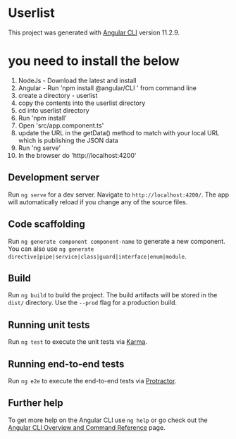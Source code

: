 # Userlist

This project was generated with [Angular CLI](https://github.com/angular/angular-cli) version 11.2.9.

# you need to install the below
1. NodeJs - Download the latest and install
2. Angular - Run 'npm install @angular/CLI ' from command line
3. create a directory - userlist
4. copy the contents into the userlist directory
5. cd into userlist directory
6. Run 'npm install'
7. Open 'src/app.component.ts'
8. update the URL in the getData() method to match with your local URL which is publishing the JSON data
9. Run 'ng serve'
10. In the browser do 'http://localhost:4200'

## Development server

Run `ng serve` for a dev server. Navigate to `http://localhost:4200/`. The app will automatically reload if you change any of the source files.

## Code scaffolding

Run `ng generate component component-name` to generate a new component. You can also use `ng generate directive|pipe|service|class|guard|interface|enum|module`.

## Build

Run `ng build` to build the project. The build artifacts will be stored in the `dist/` directory. Use the `--prod` flag for a production build.

## Running unit tests

Run `ng test` to execute the unit tests via [Karma](https://karma-runner.github.io).

## Running end-to-end tests

Run `ng e2e` to execute the end-to-end tests via [Protractor](http://www.protractortest.org/).

## Further help

To get more help on the Angular CLI use `ng help` or go check out the [Angular CLI Overview and Command Reference](https://angular.io/cli) page.
